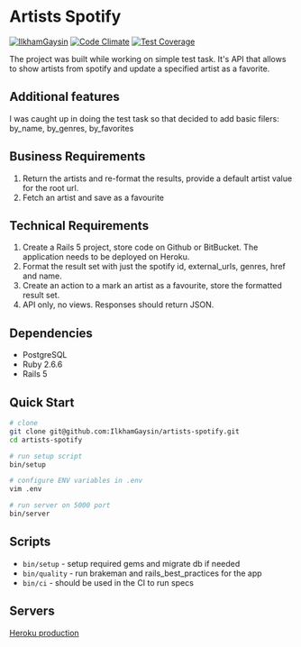 # Artists Spotify

[![IlkhamGaysin](https://circleci.com/gh/IlkhamGaysin/artists-spotify.svg?style=svg)](https://circleci.com/gh/IlkhamGaysin/artists-spotify)
[![Code Climate](https://codeclimate.com/github/IlkhamGaysin/artists-spotify/badges/gpa.svg)](https://codeclimate.com/github/IlkhamGaysin/artists-spotify)
[![Test Coverage](https://codeclimate.com/github/IlkhamGaysin/artists-spotify/badges/coverage.svg)](https://codeclimate.com/github/IlkhamGaysin/artists-spotify/coverage)

The project was built while working on simple test task.
It's API that allows to show artists from spotify and update a specified artist as a favorite.

## Additional features

I was caught up in doing the test task so that decided to add basic filers: by_name, by_genres, by_favorites

## Business Requirements

1. Return the artists and re-format the results, provide a default artist value for the root url.
2. Fetch an artist and save as a favourite

## Technical Requirements

1. Create a Rails 5 project, store code on Github or BitBucket. The application needs to be deployed on Heroku.
2. Format the result set with just the spotify id, external_urls, genres, href and name.
3. Create an action to a mark an artist as a favourite, store the formatted result set.
4. API only, no views. Responses should return JSON.

## Dependencies

* PostgreSQL
* Ruby 2.6.6
* Rails 5

## Quick Start

```bash
# clone
git clone git@github.com:IlkhamGaysin/artists-spotify.git
cd artists-spotify

# run setup script
bin/setup

# configure ENV variables in .env
vim .env

# run server on 5000 port
bin/server
```

## Scripts

* `bin/setup` - setup required gems and migrate db if needed
* `bin/quality` - run brakeman and rails_best_practices for the app
* `bin/ci` - should be used in the CI to run specs

## Servers

[Heroku production](https://artists-spotify.herokuapp.com)

